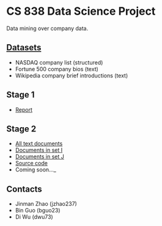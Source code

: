 # CS 838 Data Science Project

Data mining over company data.

## [Datasets](../dataset)
- NASDAQ company list (structured)
- Fortune 500 company bios (text)
- Wikipedia company brief introductions (text)

## Stage 1
- [Report](./reports/stage_one_report.pdf)

## Stage 2
- [All text documents](../dataset/labeled_texts/)
- [Documents in set I](../dataset/labeled_texts/fortune500/)
- [Documents in set J](../dataset/labeled_texts/fortune500_wiki/)
- [Source code](../src/)
- Coming soon..._

## Contacts
- Jinman Zhao (jzhao237)
- Bin Guo (bguo23)
- Di Wu (dwu73)
